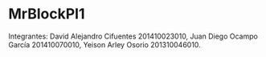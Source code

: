 # MrBlockPI1
Integrantes: David Alejandro Cifuentes 201410023010, Juan Diego Ocampo García 201410070010, Yeison Arley Osorio 201310046010.

